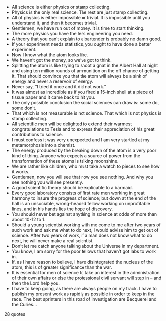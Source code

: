 - All science is either physics or stamp collecting.
 - Physics is the only real science. The rest are just stamp collecting.
 - All of physics is either impossible or trivial. It is impossible until you understand it, and then it becomes trivial.
 - Gentlemen, we have run out of money. It is time to start thinking.
 - The more physics you have the less engineering you need.
 - A theory that you can’t explain to a bartender is probably no damn good.
 - If your experiment needs statistics, you ought to have done a better experiment.
 - Now I know what the atom looks like.
 - We haven’t got the money, so we’ve got to think.
 - Splitting the atom is like trying to shoot a gnat in the Albert Hall at night and using ten million rounds of ammunition on the off chance of getting it. That should convince you that the atom will always be a sink of energy and never a reservoir of energy.
 - Never say, “I tried it once and it did not work.”
 - It was almost as incredible as if you fired a 15-inch shell at a piece of tissue paper and it came back to hit you.
 - The only possible conclusion the social sciences can draw is: some do, some don’t.
 - That which is not measurable is not science. That which is not physics is stamp collecting.
 - All scientific men will be delighted to extend their warmest congratulations to Tesla and to express their appreciation of his great contributions to science.
 - I must confess it was very unexpected and I am very startled at my metamorphosis into a chemist.
 - The energy produced by the breaking down of the atom is a very poor kind of thing. Anyone who expects a source of power from the transformation of these atoms is talking moonshine.
 - We are rather like children, who must take a watch to pieces to see how it works.
 - Gentlemen, now you will see that now you see nothing. And why you see nothing you will see presently.
 - A good scientific theory should be explicable to a barmaid.
 - Every good laboratory consists of first rate men working in great harmony to insure the progress of science; but down at the end of the hall is an unsociable, wrong-headed fellow working on unprofitable lines, and in his hands lies the hope of discovery.
 - You should never bet against anything in science at odds of more than about 10-12 to 1.
 - Should a young scientist working with me come to me after two years of such work and ask me what to do next, I would advise him to get out of science. After two years of work, if a man does not know what to do next, he will never make a real scientist.
 - Don’t let me catch anyone talking about the Universe in my department.
 - You know, I am sorry for the poor fellows that haven’t got labs to work in.
 - If, as I have reason to believe, I have disintegrated the nucleus of the atom, this is of greater significance than the war.
 - It is essential for men of science to take an interest in the administration of their own affairs or else the professional civil servant will step in – and then the Lord help you.
 - I have to keep going, as there are always people on my track. I have to publish my present work as rapidly as possible in order to keep in the race. The best sprinters in this road of investigation are Becquerel and the Curies...

28 quotes